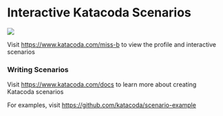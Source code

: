 # Interactive Katacoda Scenarios

[![](http://shields.katacoda.com/katacoda/miss-b/count.svg)](https://www.katacoda.com/miss-b "Get your profile on Katacoda.com")

Visit https://www.katacoda.com/miss-b to view the profile and interactive scenarios

### Writing Scenarios
Visit https://www.katacoda.com/docs to learn more about creating Katacoda scenarios

For examples, visit https://github.com/katacoda/scenario-example
